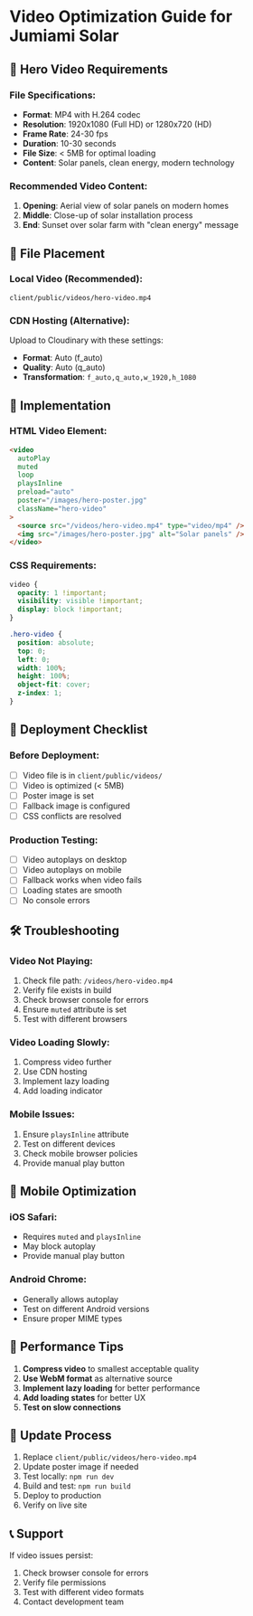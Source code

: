 # Video Optimization Guide for Jumiami Solar

## 🎥 Hero Video Requirements

### **File Specifications:**
- **Format**: MP4 with H.264 codec
- **Resolution**: 1920x1080 (Full HD) or 1280x720 (HD)
- **Frame Rate**: 24-30 fps
- **Duration**: 10-30 seconds
- **File Size**: < 5MB for optimal loading
- **Content**: Solar panels, clean energy, modern technology

### **Recommended Video Content:**
1. **Opening**: Aerial view of solar panels on modern homes
2. **Middle**: Close-up of solar installation process
3. **End**: Sunset over solar farm with "clean energy" message

## 📁 File Placement

### **Local Video (Recommended):**
```
client/public/videos/hero-video.mp4
```

### **CDN Hosting (Alternative):**
Upload to Cloudinary with these settings:
- **Format**: Auto (f_auto)
- **Quality**: Auto (q_auto)
- **Transformation**: `f_auto,q_auto,w_1920,h_1080`

## 🔧 Implementation

### **HTML Video Element:**
```html
<video
  autoPlay
  muted
  loop
  playsInline
  preload="auto"
  poster="/images/hero-poster.jpg"
  className="hero-video"
>
  <source src="/videos/hero-video.mp4" type="video/mp4" />
  <img src="/images/hero-poster.jpg" alt="Solar panels" />
</video>
```

### **CSS Requirements:**
```css
video {
  opacity: 1 !important;
  visibility: visible !important;
  display: block !important;
}

.hero-video {
  position: absolute;
  top: 0;
  left: 0;
  width: 100%;
  height: 100%;
  object-fit: cover;
  z-index: 1;
}
```

## 🚀 Deployment Checklist

### **Before Deployment:**
- [ ] Video file is in `client/public/videos/`
- [ ] Video is optimized (< 5MB)
- [ ] Poster image is set
- [ ] Fallback image is configured
- [ ] CSS conflicts are resolved

### **Production Testing:**
- [ ] Video autoplays on desktop
- [ ] Video autoplays on mobile
- [ ] Fallback works when video fails
- [ ] Loading states are smooth
- [ ] No console errors

## 🛠️ Troubleshooting

### **Video Not Playing:**
1. Check file path: `/videos/hero-video.mp4`
2. Verify file exists in build
3. Check browser console for errors
4. Ensure `muted` attribute is set
5. Test with different browsers

### **Video Loading Slowly:**
1. Compress video further
2. Use CDN hosting
3. Implement lazy loading
4. Add loading indicator

### **Mobile Issues:**
1. Ensure `playsInline` attribute
2. Test on different devices
3. Check mobile browser policies
4. Provide manual play button

## 📱 Mobile Optimization

### **iOS Safari:**
- Requires `muted` and `playsInline`
- May block autoplay
- Provide manual play button

### **Android Chrome:**
- Generally allows autoplay
- Test on different Android versions
- Ensure proper MIME types

## 🎯 Performance Tips

1. **Compress video** to smallest acceptable quality
2. **Use WebM format** as alternative source
3. **Implement lazy loading** for better performance
4. **Add loading states** for better UX
5. **Test on slow connections**

## 🔄 Update Process

1. Replace `client/public/videos/hero-video.mp4`
2. Update poster image if needed
3. Test locally: `npm run dev`
4. Build and test: `npm run build`
5. Deploy to production
6. Verify on live site

## 📞 Support

If video issues persist:
1. Check browser console for errors
2. Verify file permissions
3. Test with different video formats
4. Contact development team 